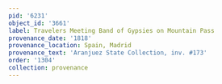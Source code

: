 ```yaml
---
pid: '6231'
object_id: '3661'
label: Travelers Meeting Band of Gypsies on Mountain Pass
provenance_date: '1818'
provenance_location: Spain, Madrid
provenance_text: 'Aranjuez State Collection, inv. #173'
order: '1304'
collection: provenance
---
```

